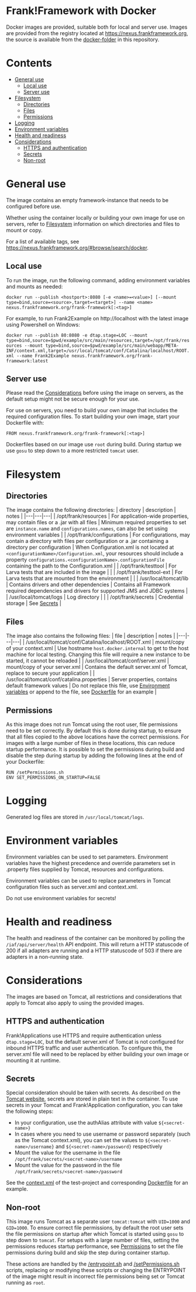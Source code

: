 Frank!Framework with Docker
===========================

Docker images are provided, suitable both for local and server use. Images are provided from the registry located at https://nexus.frankframework.org, the source is available from the [docker-folder](docker/appserver/Tomcat) in this repository.

# Contents

- [General use](#General-use)
  - [Local use](#Local-use)
  - [Server use](#Server-use)
- [Filesystem](#Filesystem)
  - [Directories](#Directories)
  - [Files](#Files)
  - [Permissions](#Permissions)
- [Logging](#Logging)
- [Environment variables](#Environment-variables)
- [Health and readiness](#Health-and-readiness)
- [Considerations](#Considerations)
  - [HTTPS and authentication](#HTTPS-and-authentication)
  - [Secrets](#Secrets)
  - [Non-root](#Non-root)


General use
===========
The image contains an empty framework-instance that needs to be configured before use.

Whether using the container locally or building your own image for use on servers, refer to [Filesystem](#Filesystem) information on which directories and files to mount or copy.

For a list of available tags, see https://nexus.frankframework.org/#browse/search/docker.

## Local use

To run the image, run the following command, adding environment variables and mounts as needed:

`docker run --publish <hostport>:8080 [-e <name>=<value>] [--mount type=bind,source=<source>,target=<target>] --name <name> nexus.frankframework.org/frank-framework[:<tag>]`

For example, to run Frank2Example on http://localhost with the latest image using Powershell on Windows:

`docker run --publish 80:8080 -e dtap.stage=LOC --mount type=bind,source=$pwd/example/src/main/resources,target=/opt/frank/resources --mount type=bind,source=$pwd/example/src/main/webapp/META-INF/context.xml,target=/usr/local/tomcat/conf/Catalina/localhost/ROOT.xml --name Frank2Example nexus.frankframework.org/frank-framework:latest`

## Server use

Please read the [Considerations](#Considerations) before using the image on servers, as the default setup might not be secure enough for your use.

For use on servers, you need to build your own image that includes the required configuration files. To start building your own image, start your Dockerfile with:

`FROM nexus.frankframework.org/frank-framework[:<tag>]`

Dockerfiles based on our image use `root` during build. During startup we use `gosu` to step down to a more restricted `tomcat` user.

Filesystem
==========

## Directories

The image contains the following directories:
| directory | description | notes |
|---|---|---|
| /opt/frank/resources | For application-wide properties, may contain files or a .jar with all files | Minimum required properties to set are `instance.name` and `configurations.names`, can also be set using environment variables |
| /opt/frank/configurations | For configurations, may contain a directory with files per configuration or a .jar containing a directory per configuration | When Configuration.xml is not located at `<configurationName>/Configuration.xml`, your resources should include a property `configurations.<configurationName>.configurationFile` containing the path to the Configuration.xml |
| /opt/frank/testtool | For Larva tests that are included in the image | |
| /opt/frank/testtool-ext | For Larva tests that are mounted from the environment | |
| /usr/local/tomcat/lib | Contains drivers and other dependencies | Contains all Framework required dependencies and drivers for supported JMS and JDBC systems |
| /usr/local/tomcat/logs | Log directory | |
| /opt/frank/secrets | Credential storage | See [Secrets](#Secrets) |

## Files

The image also contains the following files:
| file | description | notes |
|---|---|---|
| /usr/local/tomcat/conf/Catalina/localhost/ROOT.xml | mount/copy of your context.xml | Use hostname `host.docker.internal` to get to the host machine for local testing. Changing this file will require a new instance to be started, it cannot be reloaded |
| /usr/local/tomcat/conf/server.xml | mount/copy of your server.xml | Contains the default server.xml of Tomcat, replace to secure your application |
| /usr/local/tomcat/conf/catalina.properties | Server properties, contains default framework values | Do not replace this file, use [Environment variables](#Environment-variables) or append to the file, see [Dockerfile](docker/appserver/Tomcat/Dockerfile) for an example |

## Permissions

As this image does not run Tomcat using the root user, file permissions need to be set correctly. By default this is done during startup, to ensure that all files copied to the above locations have the correct permissions. For images with a large number of files in these locations, this can reduce startup performance. It is possible to set the permissions during build and disable the step during startup by adding the following lines at the end of your Dockerfile:
```
RUN /setPermissions.sh
ENV SET_PERMISSIONS_ON_STARTUP=FALSE
```

Logging
=======

Generated log files are stored in `/usr/local/tomcat/logs`.

Environment variables
=====================

Environment variables can be used to set parameters. Environment variables have the highest precedence and override parameters set in .property files supplied by Tomcat, resources and configurations.

Environment variables can be used to replace parameters in Tomcat configuration files such as server.xml and context.xml.

Do not use environment variables for secrets!

Health and readiness
====================

The health and readiness of the container can be monitored by polling the `/iaf/api/server/health` API endpoint. This will return a HTTP statuscode of 200 if all adapters are running and a HTTP statuscode of 503 if there are adapters in a non-running state.

Considerations
==============

The images are based on Tomcat, all restrictions and considerations that apply to Tomcat also apply to using the provided images.

## HTTPS and authentication

Frank!Applications use HTTPS and require authentication unless `dtap.stage=LOC`, but the default server.xml of Tomcat is not configured for inbound HTTPS traffic and user authentication. To configure this, the server.xml file will need to be replaced by either building your own image or mounting it at runtime.

## Secrets

Special consideration should be taken with secrets. As described on the [Tomcat website](https://cwiki.apache.org/confluence/display/TOMCAT/Password), secrets are stored in plain text in the container. To use secrets in your Tomcat and Frank!Application configuration, you can take the following steps:
- In your configuration, use the authAlias attribute with value `${<secret-name>}` 
- In cases where you need to use username or password separately (such as the Tomcat context.xml), you can set the values to `${<secret-name>/username}` and `${<secret-name>/password}` respectively
- Mount the value for the username in the file `/opt/frank/secrets/<secret-name>/username`
- Mount the value for the password in the file `/opt/frank/secrets/<secret-name>/password`

See the [context.xml](test/src/main/webapp/META-INF/context.xml) of the test-project and corresponding [Dockerfile](docker/appserver/Tomcat/test/Dockerfile) for an example.

## Non-root

This image runs Tomcat as a separate user `tomcat:tomcat` with `UID=1000` and `GID=1000`. To ensure correct file permissions, by default the root user sets the file permissions on startup after which Tomcat is started using `gosu` to step down to `tomcat`. For setups with a large number of files, setting the permissions reduces startup performance, see [Permissions](#Permissions) to set the file permissions during build and skip the step during container startup.

These actions are handled by the [/entrypoint.sh](docker/appserver/Tomcat/src/entrypoint.sh) and [/setPermissions.sh](docker/appserver/Tomcat/src/setPermissions.sh) scripts, replacing or modifying these scripts or changing the ENTRYPOINT of the image might result in incorrect file permissions being set or Tomcat running as `root`.